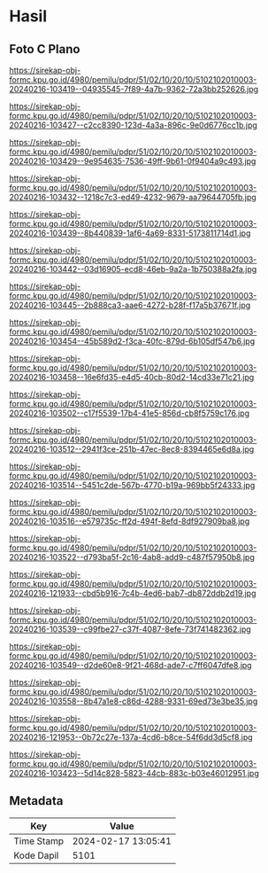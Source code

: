 # Hasil

## Foto C Plano

https://sirekap-obj-formc.kpu.go.id/4980/pemilu/pdpr/51/02/10/20/10/5102102010003-20240216-103419--04935545-7f89-4a7b-9362-72a3bb252626.jpg

https://sirekap-obj-formc.kpu.go.id/4980/pemilu/pdpr/51/02/10/20/10/5102102010003-20240216-103427--c2cc8390-123d-4a3a-896c-9e0d6776cc1b.jpg

https://sirekap-obj-formc.kpu.go.id/4980/pemilu/pdpr/51/02/10/20/10/5102102010003-20240216-103429--9e954635-7536-49ff-9b61-0f9404a9c493.jpg

https://sirekap-obj-formc.kpu.go.id/4980/pemilu/pdpr/51/02/10/20/10/5102102010003-20240216-103432--1218c7c3-ed49-4232-9679-aa79644705fb.jpg

https://sirekap-obj-formc.kpu.go.id/4980/pemilu/pdpr/51/02/10/20/10/5102102010003-20240216-103439--8b440839-1af6-4a69-8331-5173811714d1.jpg

https://sirekap-obj-formc.kpu.go.id/4980/pemilu/pdpr/51/02/10/20/10/5102102010003-20240216-103442--03d16905-ecd8-46eb-9a2a-1b750388a2fa.jpg

https://sirekap-obj-formc.kpu.go.id/4980/pemilu/pdpr/51/02/10/20/10/5102102010003-20240216-103445--2b888ca3-aae6-4272-b28f-f17a5b37671f.jpg

https://sirekap-obj-formc.kpu.go.id/4980/pemilu/pdpr/51/02/10/20/10/5102102010003-20240216-103454--45b589d2-f3ca-40fc-879d-6b105df547b6.jpg

https://sirekap-obj-formc.kpu.go.id/4980/pemilu/pdpr/51/02/10/20/10/5102102010003-20240216-103458--16e6fd35-e4d5-40cb-80d2-14cd33e71c21.jpg

https://sirekap-obj-formc.kpu.go.id/4980/pemilu/pdpr/51/02/10/20/10/5102102010003-20240216-103502--c17f5539-17b4-41e5-856d-cb8f5759c176.jpg

https://sirekap-obj-formc.kpu.go.id/4980/pemilu/pdpr/51/02/10/20/10/5102102010003-20240216-103512--2941f3ce-251b-47ec-8ec8-8394465e6d8a.jpg

https://sirekap-obj-formc.kpu.go.id/4980/pemilu/pdpr/51/02/10/20/10/5102102010003-20240216-103514--5451c2de-567b-4770-b19a-969bb5f24333.jpg

https://sirekap-obj-formc.kpu.go.id/4980/pemilu/pdpr/51/02/10/20/10/5102102010003-20240216-103516--e579735c-ff2d-494f-8efd-8df927909ba8.jpg

https://sirekap-obj-formc.kpu.go.id/4980/pemilu/pdpr/51/02/10/20/10/5102102010003-20240216-103522--d793ba5f-2c16-4ab8-add9-c487f57950b8.jpg

https://sirekap-obj-formc.kpu.go.id/4980/pemilu/pdpr/51/02/10/20/10/5102102010003-20240216-121933--cbd5b916-7c4b-4ed6-bab7-db872ddb2d19.jpg

https://sirekap-obj-formc.kpu.go.id/4980/pemilu/pdpr/51/02/10/20/10/5102102010003-20240216-103539--c99fbe27-c37f-4087-8efe-73f741482362.jpg

https://sirekap-obj-formc.kpu.go.id/4980/pemilu/pdpr/51/02/10/20/10/5102102010003-20240216-103549--d2de60e8-9f21-468d-ade7-c7ff6047dfe8.jpg

https://sirekap-obj-formc.kpu.go.id/4980/pemilu/pdpr/51/02/10/20/10/5102102010003-20240216-103558--8b47a1e8-c86d-4288-9331-69ed73e3be35.jpg

https://sirekap-obj-formc.kpu.go.id/4980/pemilu/pdpr/51/02/10/20/10/5102102010003-20240216-121953--0b72c27e-137a-4cd6-b8ce-54f6dd3d5cf8.jpg

https://sirekap-obj-formc.kpu.go.id/4980/pemilu/pdpr/51/02/10/20/10/5102102010003-20240216-103423--5d14c828-5823-44cb-883c-b03e46012951.jpg


## Metadata

| Key        | Value               |
| ---------- | ------------------- |
| Time Stamp | 2024-02-17 13:05:41 |
| Kode Dapil | 5101                |



